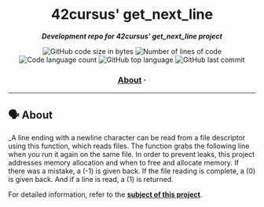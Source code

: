 <h1 align="center">
	42cursus' get_next_line
</h1>

<p align="center">
	<b><i>Development repo for 42cursus' get_next_line project</i></b><br>
</p>

<p align="center">
	<img alt="GitHub code size in bytes" src="https://img.shields.io/github/languages/code-size/tugberkcil/get_next_line?color=blueviolet" />
	<img alt="Number of lines of code" src="https://img.shields.io/tokei/lines/github/tugberkcil/get_next_line?color=blueviolet" />
	<img alt="Code language count" src="https://img.shields.io/github/languages/count/tugberkcil/get_next_line?color=blue" />
	<img alt="GitHub top language" src="https://img.shields.io/github/languages/top/tugberkcil/get_next_line?color=blue" />
	<img alt="GitHub last commit" src="https://img.shields.io/github/last-commit/tugberkcil/get_next_line?color=brightgreen" />
</p>

<h3 align="center">
	<a href="#%EF%B8%8F-about">About</a>
	<span> · </span>
	
</h3>

---

## 🗣️ About

_A line ending with a newline character can be read from a file descriptor using this function, which reads files. The function grabs the following line when you run it again on the same file. In order to prevent leaks, this project addresses memory allocation and when to free and allocate memory.
If there was a mistake, a (-1) is given back. If the file reading is complete, a (0) is given back. And if a line is read, a (1) is returned.

For detailed information, refer to the [**subject of this project**](https://github.com/appinha/42cursus/tree/master/_PDFs).
